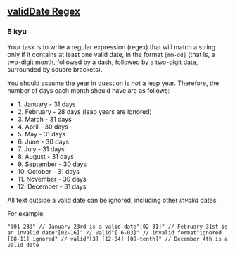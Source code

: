 <h2><a href=https://www.codewars.com/kata/548db0bd1df5bbf29b0000b7/train/javascript target="_blank">validDate Regex</a></h2><h3>5 kyu</h3><p>Your task is to write a regular expression (regex) that will match a string only if it contains at least one valid date, in the format <code>[mm-dd]</code> (that is, a two-digit month, followed by a dash, followed by a two-digit date, surrounded by square brackets).</p><p>You should assume the year in question is <em>not</em> a leap year. Therefore, the number of days each month should have are as follows:</p><ul><li>1. January - 31 days</li><li>2. February - 28 days (leap years are ignored)</li><li>3. March - 31 days</li><li>4. April - 30 days</li><li>5. May - 31 days</li><li>6. June - 30 days</li><li>7. July - 31 days</li><li>8. August - 31 days</li><li>9. September - 30 days</li><li>10. October - 31 days</li><li>11. November - 30 days</li><li>12. December - 31 days</li></ul><p>All text outside a valid date can be ignored, including other <em>invalid</em> dates.</p><p>For example:</p><pre><code class="language-javascript"><span class="cm-string">"[01-23]"</span> <span class="cm-comment">// January 23rd is a valid date</span><span class="cm-string">"[02-31]"</span> <span class="cm-comment">// February 31st is an invalid date</span><span class="cm-string">"[02-16]"</span> <span class="cm-comment">// valid</span><span class="cm-string">"[ 6-03]"</span> <span class="cm-comment">// invalid format</span><span class="cm-string">"ignored [08-11] ignored"</span> <span class="cm-comment">// valid</span><span class="cm-string">"[3] [12-04] [09-tenth]"</span> <span class="cm-comment">// December 4th is a valid date</span></code></pre>